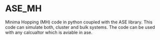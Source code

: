 # ASE_MH

Minima Hopping (MH) code in python coupled with the ASE library. This code can simulate both, cluster and bulk systems. The code can be used with any calcualtor which is aviable in ase. 
